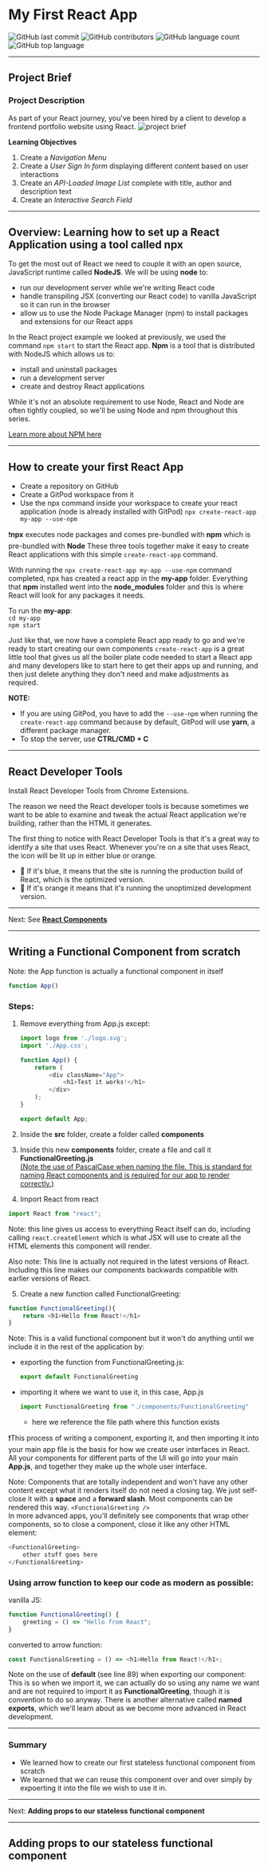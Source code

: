 # My First React App

![GitHub last commit](https://img.shields.io/github/last-commit/JoyZadan/first-react-app?color=fuschia&style=for-the-badge)
![GitHub contributors](https://img.shields.io/github/contributors/JoyZadan/first-react-app?color=purple&style=for-the-badge)
![GitHub language count](https://img.shields.io/github/languages/count/JoyZadan/first-react-app?color=blue&style=for-the-badge)
![GitHub top language](https://img.shields.io/github/languages/top/JoyZadan/first-react-app?color=yellow&style=for-the-badge)

---
## Project Brief
### Project Description
As part of your React journey, you've been hired by a client to develop a frontend portfolio website using React.
![project brief](./documentation/project-brief.png)

**Learning Objectives**
1. Create a *Navigation Menu*
2. Create a *User Sign In form* displaying different content based on user interactions
3. Create an *API-Loaded Image List* complete with title, author and description text
4. Create an *Interactive Search Field*

---
## Overview: Learning how to set up a React Application using a tool called npx
To get the most out of React we need to couple it with an open source, JavaScript runtime called **NodeJS**.
We will be using **node** to:
* run our development server while we're writing React code
* handle transpiling JSX (converting our React code) to vanilla JavaScript so it can run in the browser
* allow us to use the Node Package Manager (npm) to install packages and extensions for our React apps

In the React project example we looked at previously, we used the command `npm start` to start the React app.
**Npm** is a tool that is distributed with NodeJS which allows us to:
* install and uninstall packages
* run a development server
* create and destroy React applications

While it's not an absolute requirement to use Node, React and Node are often tightly coupled, so we'll be using Node and npm throughout this series.

[Learn more about NPM here](https://www.npmjs.com/)

---
## How to create your first React App
* Create a repository on GitHub
* Create a GitPod workspace from it
* Use the npx command inside your workspace to create your react application (node is already installed with GitPod)
`npx create-react-app my-app --use-npm`

❗**npx** executes node packages and comes pre-bundled with **npm** which is pre-bundled with **Node**
These three tools together make it easy to create React applications with this simple `create-react-app` command.

With running the `npx create-react-app my-app --use-npm` command completed, npx has created a react app in the **my-app** folder. Everything that **npm** installed went into the **node_modules** folder and this is where React will look for any packages it needs.

To run the **my-app**: <br/>
`cd my-app`<br/>
`npm start`

Just like that, we now have a complete React app ready to go and we're ready to start creating our own components `create-react-app` is a great little tool that gives us all the boiler plate code needed to start a React app and many  developers like to start here to get their apps up and running, and then just delete anything they don't need and make adjustments as required.

**NOTE:**
* If you are using GitPod, you have to add the `--use-npm` when running the `create-react-app` command because by default, GitPod will use **yarn**, a different package manager.
* To stop the server, use **CTRL/CMD + C**

---
## React Developer Tools
Install React Developer Tools from Chrome Extensions.

The reason we need the React developer tools is because sometimes we want to be able to examine and tweak the actual React application we're building, rather than the HTML it generates.

The first thing to notice with React Developer Tools is that it's a great way to identify a site that uses React. Whenever you're on a site that uses React, the icon will be lit up in either blue or orange.
* 🔷 If it's blue, it means that the site is running the production build of React, which is the optimized version.
* 🔶 If it's orange it means that it's running the unoptimized development version.

---
Next: See [**React Components**](https://github.com/JoyZadan/ci-react-core-react-components)

---
## Writing a Functional Component from scratch
Note: the App function is actually a functional component in itself
```javascript
function App()
```

### Steps:
1. Remove everything from App.js except:
    ```javascript
    import logo from './logo.svg';
    import './App.css';

    function App() {
        return (
            <div className="App">
                <h1>Test it works!</h1>
            </div>
        );
    }

    export default App;
    ```
2. Inside the **src** folder, create a folder called **components**

3. Inside this new **components** folder, create a file and call it **FunctionalGreeting.js** <br/> <u>(Note the use of PascalCase when naming the file. This is standard for naming React components and is required for our app to render correctly.)</u>

4. Import React from react
```javascript
import React from "react";
```

Note: this line gives us access to everything React itself can do, including calling `react.createElement` which is what JSX will use to create all the HTML elements this component will render.

Also note: This line is actually not required in the latest versions of React. Including this line makes our components backwards compatible with earlier versions of React.

5. Create a new function called FunctionalGreeting:
```javascript
function FunctionalGreeting(){
    return <h1>Hello from React!</h1>
}
```
Note: This is a valid functional component but it won't do anything until we include it in the rest of the application by:
* exporting the function from FunctionalGreeting.js:
    ```javascript
    export default FunctionalGreeting
    ```
* importing it where we want to use it, in this case, App.js
    ```javascript
    import FunctionalGreeting from "./components/FunctionalGreeting"
    ```
    * here we reference the file path where this function exists

❗This process of writing a component, exporting it, and then importing it into your main app file is the basis for how we create user interfaces in React. All your components for different parts of the UI will go into your main **App.js**, and  together they make up the whole user interface.

Note: Components that are totally independent and won't have any other content except what it renders itself do not need a closing tag. We just self-close it with a **space** and a **forward slash**. Most components can be rendered this way.
`<FunctionalGreeting /> ` <br/>
In more advanced apps, you'll definitely see components that wrap other components, so to close a component, close it like any other HTML element:
```javascript
<FunctionalGreeting>
    other stuff goes here
</FunctionalGreeting>
```

### Using arrow function to keep our code as modern as possible:
vanilla JS:
```javascript
function FunctionalGreeting() {
    greeting = () => "Hello from React";
}
```
converted to arrow function:
```javascript
const FunctionalGreeting = () => <h1>Hello from React!</h1>;
```

Note on the use of **default** (see line 89) when exporting our component: This is so when we import it, we can  actually do so using any name we want and are not required to import it as **FunctionalGreeting**, though it is convention to do so anyway. There is another alternative called **named exports**,  which we'll learn about as we become more advanced in React development.

---
### Summary
* We learned how to create our first stateless functional component from scratch
* We learned that we can reuse this component over and over simply by expoerting it into the file we wish to use it in.

---
Next: **Adding props to our stateless functional component**

---

## Adding props to our stateless functional component


